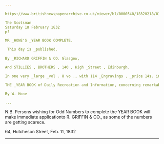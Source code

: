 ```yaml
---

https://www.britishnewspaperarchive.co.uk/viewer/bl/0000540/18320218/015/0001

The Scotsman
Saturday 18 February 1832
p?

MR _HONE'S _YEAR BOOK COMPLETE.

 This day is _published.
 
By _RICHARD GRIFFIN & CO. Glasgow,

And STILLIES , BROTHERS , 140 , High _Street , Edinburgh.

In one very _large _vol . 8 vo ., with 114 _Engravings , _price 14s. in cloth

THE _YEAR BOOK of Daily Recreation and Information, concerning remarkable Men and Manners , Times and Seasons, Solemnities and Merry-makings, Antiquities and Novelties, forming a complete History of the Year, and a Key to the Almanacks.

By W. Hone

... 
```


N.B. Persons wishing for Odd Numbers to complete the YEAR BOOK will make immediate applicationto R. GRIFFIN & CO., as some of the numbers are getting scarece.

64, Hutcheson Street, Feb. 11, 1832

---
